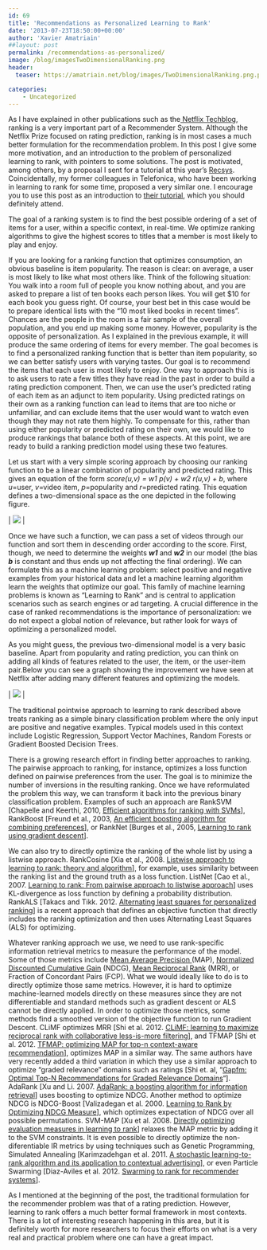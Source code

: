 ```yaml
---
id: 69
title: 'Recommendations as Personalized Learning to Rank'
date: '2013-07-23T18:50:00+00:00'
author: 'Xavier Amatriain'
##layout: post
permalink: /recommendations-as-personalized/
image: /blog/imagesTwoDimensionalRanking.png
header:
  teaser: https://amatriain.net/blog/images/TwoDimensionalRanking.png.png

categories:
    - Uncategorized
---
```


As I have explained in other publications such as the[ Netflix Techblog](http://techblog.netflix.com/2012/04/netflix-recommendations-beyond-5-stars.html), ranking is a very important part of a Recommender System. Although the Netflix Prize focused on rating prediction, ranking is in most cases a much better formulation for the recommendation problem. In this post I give some more motivation, and an introduction to the problem of personalized learning to rank, with pointers to some solutions. The post is motivated, among others, by a proposal I sent for a tutorial at this year’s [Recsys](http://recsys.acm.org/recsys13/). Coincidentally, my former colleagues in Telefonica, who have been working in learning to rank for some time, proposed a very similar one. I encourage you to use this post as an introduction to [their tutorial](http://recsys.acm.org/recsys13/tutorials/#content-tab-1-1-tab), which you should definitely attend.

The goal of a ranking system is to find the best possible ordering of a set of items for a user, within a specific context, in real-time. We optimize ranking algorithms to give the highest scores to titles that a member is most likely to play and enjoy.

If you are looking for a ranking function that optimizes consumption, an obvious baseline is item popularity. The reason is clear: on average, a user is most likely to like what most others like. Think of the following situation: You walk into a room full of people you know nothing about, and you are asked to prepare a list of ten books each person likes. You will get $10 for each book you guess right. Of course, your best bet in this case would be to prepare identical lists with the “10 most liked books in recent times”. Chances are the people in the room is a fair sample of the overall population, and you end up making some money. However, popularity is the opposite of personalization. As I explained in the previous example, it will produce the same ordering of items for every member. The goal becomes is to find a personalized ranking function that is better than item popularity, so we can better satisfy users with varying tastes. Our goal is to recommend the items that each user is most likely to enjoy. One way to approach this is to ask users to rate a few titles they have read in the past in order to build a rating prediction component. Then, we can use the user’s predicted rating of each item as an adjunct to item popularity. Using predicted ratings on their own as a ranking function can lead to items that are too niche or unfamiliar, and can exclude items that the user would want to watch even though they may not rate them highly. To compensate for this, rather than using either popularity or predicted rating on their own, we would like to produce rankings that balance both of these aspects. At this point, we are ready to build a ranking prediction model using these two features.

Let us start with a very simple scoring approach by choosing our ranking function to be a linear combination of popularity and predicted rating. This gives an equation of the form *score(u,v) = w1 p(v) + w2 r(u,v) + b*, where *u*=user, *v*=video item, *p*=popularity and *r*=predicted rating. This equation defines a two-dimensional space as the one depicted in the following figure.

| ![](/blog/images/TwoDimensionalRanking.png) |

Once we have such a function, we can pass a set of videos through our function and sort them in descending order according to the score. First, though, we need to determine the weights ***w1*** and ***w2*** in our model (the bias ***b*** is constant and thus ends up not affecting the final ordering). We can formulate this as a machine learning problem: select positive and negative examples from your historical data and let a machine learning algorithm learn the weights that optimize our goal. This family of machine learning problems is known as “Learning to Rank” and is central to application scenarios such as search engines or ad targeting. A crucial difference in the case of ranked recommendations is the importance of personalization: we do not expect a global notion of relevance, but rather look for ways of optimizing a personalized model.

As you might guess, the previous two-dimensional model is a very basic baseline. Apart from popularity and rating prediction, you can think on adding all kinds of features related to the user, the item, or the user-item pair.Below you can see a graph showing the improvement we have seen at Netflix after adding many different features and optimizing the models.

| ![](/blog/images/Ranking-FeaturesPerformance.png) |

The traditional pointwise approach to learning to rank described above treats ranking as a simple binary classification problem where the only input are positive and negative examples. Typical models used in this context include Logistic Regression, Support Vector Machines, Random Forests or Gradient Boosted Decision Trees.

There is a growing research effort in finding better approaches to ranking. The pairwise approach to ranking, for instance, optimizes a loss function defined on pairwise preferences from the user. The goal is to minimize the number of inversions in the resulting ranking. Once we have reformulated the problem this way, we can transform it back into the previous binary classification problem. Examples of such an approach are RankSVM \[Chapelle and Keerthi, 2010, [Efficient algorithms for ranking with SVMs](http://olivier.chapelle.cc/pub/ordinal.pdf)\], RankBoost \[Freund et al., 2003, [An efficient boosting algorithm for combining preferences](http://machinelearning.wustl.edu/mlpapers/paper_files/FreundISS03.pdf)\], or RankNet \[Burges et al., 2005, [Learning to rank using gradient descent](http://research.microsoft.com/en-us/um/people/cburges/papers/icml_ranking.pdf)\].

We can also try to directly optimize the ranking of the whole list by using a listwise approach. RankCosine \[Xia et al., 2008. [Listwise approach to learning to rank: theory and algorithm](http://research.microsoft.com/en-us/people/tyliu/icml-listmle.pdf)\], for example, uses similarity between the ranking list and the ground truth as a loss function. ListNet \[Cao et al., 2007. [Learning to rank: From pairwise approach to listwise approach](ftp://ftp.research.microsoft.com/pub/tr/TR-2007-40.pdf)\] uses KL-divergence as loss function by defining a probability distribution. RankALS \[Takacs and Tikk. 2012. [Alternating least squares for personalized ranking](http://wanlab.poly.edu/recsys12/recsys/p83.pdf)\] is a recent approach that defines an objective function that directly includes the ranking optimization and then uses Alternating Least Squares (ALS) for optimizing.

Whatever ranking approach we use, we need to use rank-specific information retrieval metrics to measure the performance of the model. Some of those metrics include [Mean Average Precision ](http://en.wikipedia.org/wiki/Information_retrieval#Mean_average_precision)(MAP), [Normalized Discounted Cumulative Gain](https://en.wikipedia.org/wiki/Discounted_cumulative_gain) (NDCG), [Mean Reciprocal Rank](http://en.wikipedia.org/wiki/Mean_reciprocal_rank) (MRR), or Fraction of Concordant Pairs (FCP). What we would ideally like to do is to directly optimize those same metrics. However, it is hard to optimize machine-learned models directly on these measures since they are not differentiable and standard methods such as gradient descent or ALS cannot be directly applied. In order to optimize those metrics, some methods find a smoothed version of the objective function to run Gradient Descent. CLiMF optimizes MRR \[Shi et al. 2012. [CLiMF: learning to maximize reciprocal rank with collaborative less-is-more filtering](http://www.ci.tuwien.ac.at/~alexis/Publications_files/climf-recsys12.pdf)\], and TFMAP \[Shi et al. 2012. [TFMAP: optimizing MAP for top-n context-aware recommendation](http://www.ci.tuwien.ac.at/~alexis/Publications_files/tfmap-sigir12.pdf)\], optimizes MAP in a similar way. The same authors have very recently added a third variation in which they use a similar approach to optimize “graded relevance” domains such as ratings \[Shi et. al, “[Gapfm: Optimal Top-N Recommendations for Graded Relevance Domains](http://arxiv.org/pdf/1307.3855.pdf)“\]. AdaRank \[Xu and Li. 2007. [AdaRank: a boosting algorithm for information retrieval](http://research.microsoft.com/en-us/people/hangli/xu-sigir07.pdf)\] uses boosting to optimize NDCG. Another method to optimize NDCG is NDCG-Boost \[Valizadegan et al. 2000. [Learning to Rank by Optimizing NDCG Measure](http://books.nips.cc/nips22/spotlight_show/Monday1.pdf)\], which optimizes expectation of NDCG over all possible permutations. SVM-MAP \[Xu et al. 2008. [Directly optimizing evaluation measures in learning to rank](http://research.microsoft.com/en-us/people/tyliu/sigir08-directoptimizeevalmeasure.pdf)\] relaxes the MAP metric by adding it to the SVM constraints. It is even possible to directly optimize the non-diferentiable IR metrics by using techniques such as Genetic Programming, Simulated Annealing \[Karimzadehgan et al. 2011. [A stochastic learning-to-rank algorithm and its application to contextual advertising](http://labs.yahoo.com/files/www2011.pdf%E2%80%8E)\], or even Particle Swarming \[Diaz-Aviles et al. 2012. [Swarming to rank for recommender systems](http://dl.acm.org/citation.cfm?id=2366001)\].

As I mentioned at the beginning of the post, the traditional formulation for the recommender problem was that of a rating prediction. However, learning to rank offers a much better formal framework in most contexts. There is a lot of interesting research happening in this area, but it is definitely worth for more researchers to focus their efforts on what is a very real and practical problem where one can have a great impact.
